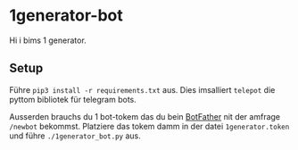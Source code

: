 # 1generator-bot

Hi i bims 1 generator.

## Setup

Führe `pip3 install -r requirements.txt` aus. Dies imsalliert `telepot` die
pyttom bibliotek für telegram bots.

Ausserden brauchs du 1 bot-tokem das du bein
[BotFather](https://telegram.me/botfather) nit der amfrage `/newbot` bekommst.
Platziere das tokem damm in der datei `1generator.token` und führe
`./1generator_bot.py` aus.
